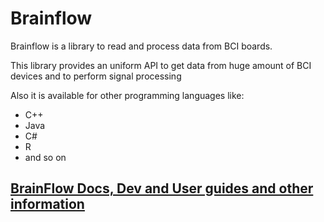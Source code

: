 # Brainflow

Brainflow is a library to read and process data from BCI boards.

This library provides an uniform API to get data from huge amount of BCI devices and to perform signal processing

Also it is available for other programming languages like:

* C++
* Java
* C#
* R
* and so on

## [BrainFlow Docs, Dev and User guides and other information](https://brainflow.readthedocs.io)
